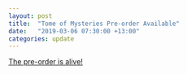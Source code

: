 ```yaml
---
layout: post
title:  "Tome of Mysteries Pre-order Available"
date:   "2019-03-06 07:30:00 +13:00"
categories: update
---
```

[The pre-order is alive! ](https://www.evilhat.com/store/index.php?main_page=product_info&cPath=79&products_id=352)

